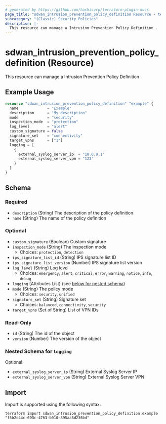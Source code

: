 ```yaml
---
# generated by https://github.com/hashicorp/terraform-plugin-docs
page_title: "sdwan_intrusion_prevention_policy_definition Resource - terraform-provider-sdwan"
subcategory: "(Classic) Security Policies"
description: |-
  This resource can manage a Intrusion Prevention Policy Definition .
---
```


# sdwan_intrusion_prevention_policy_definition (Resource)

This resource can manage a Intrusion Prevention Policy Definition .

## Example Usage

```terraform
resource "sdwan_intrusion_prevention_policy_definition" "example" {
  name             = "Example"
  description      = "My description"
  mode             = "security"
  inspection_mode  = "protection"
  log_level        = "alert"
  custom_signature = false
  signature_set    = "connectivity"
  target_vpns      = ["1"]
  logging = [
    {
      external_syslog_server_ip  = "10.0.0.1"
      external_syslog_server_vpn = "123"
    }
  ]
}
```

<!-- schema generated by tfplugindocs -->
## Schema

### Required

- `description` (String) The description of the policy definition
- `name` (String) The name of the policy definition

### Optional

- `custom_signature` (Boolean) Custom signature
- `inspection_mode` (String) The inspection mode
  - Choices: `protection`, `detection`
- `ips_signature_list_id` (String) IPS signature list ID
- `ips_signature_list_version` (Number) IPS signature list version
- `log_level` (String) Log level
  - Choices: `emergency`, `alert`, `critical`, `error`, `warning`, `notice`, `info`, `debug`
- `logging` (Attributes List) (see [below for nested schema](#nestedatt--logging))
- `mode` (String) The policy mode
  - Choices: `security`, `unified`
- `signature_set` (String) Signature set
  - Choices: `balanced`, `connectivity`, `security`
- `target_vpns` (Set of String) List of VPN IDs

### Read-Only

- `id` (String) The id of the object
- `version` (Number) The version of the object

<a id="nestedatt--logging"></a>
### Nested Schema for `logging`

Optional:

- `external_syslog_server_ip` (String) External Syslog Server IP
- `external_syslog_server_vpn` (String) External Syslog Server VPN

## Import

Import is supported using the following syntax:

```shell
terraform import sdwan_intrusion_prevention_policy_definition.example "f6b2c44c-693c-4763-b010-895aa3d236bd"
```
